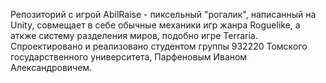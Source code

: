 Репозиторий с игрой AbilRaise - пиксельный "рогалик", написанный на Unity, совмещает в себе обычные механики игр жанра Roguelike, а аткже систему разделения миров, подобно игре Terraria.</br>
Спроектировано и реализовано студентом группы 932220 Томского государственного университета, Парфеновым Иваном Александровичем.
